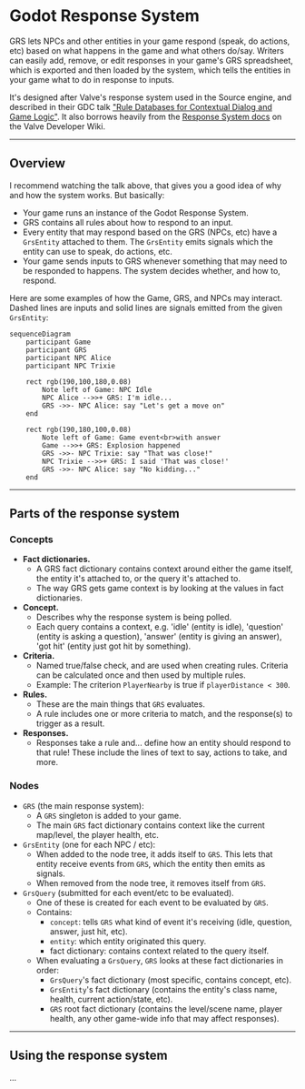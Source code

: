 # Godot Response System

GRS lets NPCs and other entities in your game respond (speak, do actions, etc) based on what happens in the game and what others do/say. Writers can easily add, remove, or edit responses in your game's GRS spreadsheet, which is exported and then loaded by the system, which tells the entities in your game what to do in response to inputs.

It's designed after Valve's response system used in the Source engine, and described in their GDC talk ["Rule Databases for Contextual Dialog and Game Logic"](https://youtu.be/tAbBID3N64A). It also borrows heavily from the [Response System docs](https://developer.valvesoftware.com/wiki/Response_System) on the Valve Developer Wiki.

---

## Overview

I recommend watching the talk above, that gives you a good idea of why and how the system works. But basically:

- Your game runs an instance of the Godot Response System.
- GRS contains all rules about how to respond to an input.
- Every entity that may respond based on the GRS (NPCs, etc) have a `GrsEntity` attached to them. The `GrsEntity` emits signals which the entity can use to speak, do actions, etc.
- Your game sends inputs to GRS whenever something that may need to be responded to happens. The system decides whether, and how to, respond.

Here are some examples of how the Game, GRS, and NPCs may interact. Dashed lines are inputs and solid lines are signals emitted from the given `GrsEntity`:

```mermaid
sequenceDiagram
	participant Game
	participant GRS
	participant NPC Alice
	participant NPC Trixie

	rect rgb(190,100,180,0.08)
		Note left of Game: NPC Idle
		NPC Alice -->>+ GRS: I'm idle...
		GRS ->>- NPC Alice: say "Let's get a move on"
	end

	rect rgb(190,180,100,0.08)
		Note left of Game: Game event<br>with answer
		Game -->>+ GRS: Explosion happened
		GRS ->>- NPC Trixie: say "That was close!"
		NPC Trixie -->>+ GRS: I said 'That was close!'
		GRS ->>- NPC Alice: say "No kidding..."
	end
```

-----

## Parts of the response system

### Concepts

- **Fact dictionaries.**
	- A GRS fact dictionary contains context around either the game itself, the entity it's attached to, or the query it's attached to.
	- The way GRS gets game context is by looking at the values in fact dictionaries.
- **Concept.**
	- Describes why the response system is being polled.
	- Each query contains a context, e.g. 'idle' (entity is idle), 'question' (entity is asking a question), 'answer' (entity is giving an answer), 'got hit' (entity just got hit by something).
- **Criteria.**
	- Named true/false check, and are used when creating rules. Criteria can be calculated once and then used by multiple rules.
	- Example: The criterion `PlayerNearby` is true if `playerDistance < 300`.
- **Rules.**
	- These are the main things that `GRS` evaluates.
	- A rule includes one or more criteria to match, and the response(s) to trigger as a result.
- **Responses.**
	- Responses take a rule and... define how an entity should respond to that rule! These include the lines of text to say, actions to take, and more.

### Nodes

- `GRS` (the main response system):
	- A `GRS` singleton is added to your game.
	- The main `GRS` fact dictionary contains context like the current map/level, the player health, etc.
- `GrsEntity` (one for each NPC / etc):
	- When added to the node tree, it adds itself to `GRS`. This lets that entity receive events from `GRS`, which the entity then emits as signals.
	- When removed from the node tree, it removes itself from `GRS`.
- `GrsQuery` (submitted for each event/etc to be evaluated).
	- One of these is created for each event to be evaluated by `GRS`.
	- Contains:
		- `concept`: tells `GRS` what kind of event it's receiving (idle, question, answer, just hit, etc).
		- `entity`: which entity originated this query.
		- fact dictionary: contains context related to the query itself.
	- When evaluating a `GrsQuery`, `GRS` looks at these fact dictionaries in order:
		- `GrsQuery`'s fact dictionary (most specific, contains concept, etc).
		- `GrsEntity`'s fact dictionary (contains the entity's class name, health, current action/state, etc).
		- `GRS` root fact dictionary (contains the level/scene name, player health, any other game-wide info that may affect responses).

-----

## Using the response system

...







